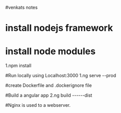 #venkats notes

# install nodejs framework 
# install node modules
1.npm install


#Run locally using Localhost:3000
1.ng serve --prod

#create Dockerfile and .dockerignore file

#Build a angular app
2.ng build ------dist

#Nginx is used to a webserver.